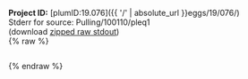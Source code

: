 **Project ID:** [plumID:19.076]({{ '/' | absolute_url }}eggs/19/076/)  
Stderr for source:  Pulling/100110/pleq1   
(download [zipped raw stdout](pleq1.plumed.stdout.txt.zip))  
{% raw %}
<pre>
</pre>
{% endraw %}
